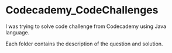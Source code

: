 # Codecademy_CodeChallenges

I was trying to solve code challenge from Codecademy using Java language.

Each folder contains the description of the question and solution.